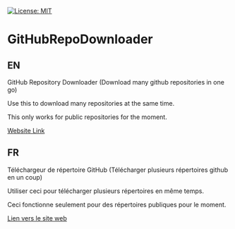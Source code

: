 [![License: MIT](https://img.shields.io/badge/License-MIT-yellow.svg)](https://opensource.org/licenses/MIT)
# GitHubRepoDownloader

## EN

GitHub Repository Downloader (Download many github repositories in one go)

Use this to download many repositories at the same time.

This only works for public repositories for the moment.

[Website Link](https://demomaker.github.io/GitHubRepoDownloader/)

## FR

Téléchargeur de répertoire GitHub (Télécharger plusieurs répertoires github en un coup)

Utiliser ceci pour télécharger plusieurs répertoires en même temps.

Ceci fonctionne seulement pour des répertoires publiques pour le moment.

[Lien vers le site web](https://demomaker.github.io/GitHubRepoDownloader/)
